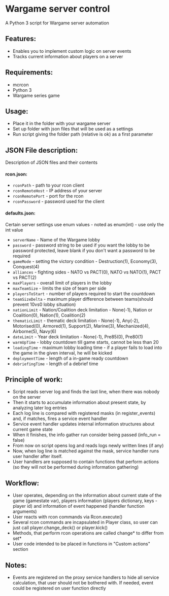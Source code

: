 Wargame server control
===========================
A Python 3 script for Wargame server automation

Features:
------------------
 - Enables you to implement custom logic on server events
 - Tracks current information about players on a server

Requirements:
-----------------
 - mcrcon
 - Python 3
 - Wargame series game

Usage:
------------------
 - Place it in the folder with your wargame server
 - Set up folder with json files that will be used as a settings
 - Run script giving the folder path (relative is ok) as a first parameter

JSON File description:
-------------------
 Description of JSON files and their contents
 
#### rcon.json:
 - `rconPath` - path to your rcon client
 - `rconRemoteHost` - IP address of your server
 - `rconRemotePort` - port for the rcon
 - `rconPassword` - password used for the client

#### defaults.json:
Certain server settings use enum values - noted as enum(int) - use only the int value 
 - `serverName` - Name of the Wargame lobby
 - `password` - password string to be used if you want the lobby to be password protected, leave blank if you don't want a password to be required
 - `gameMode` - setting the victory condition - Destruction(1), Economy(3), Conquest(4)
 - `alliances` - fighting sides - NATO vs PACT(0), NATO vs NATO(1), PACT vs PACT(2)
 - `maxPlayers` - overall limit of players in the lobby
 - `maxTeamSize` - limits the size of team per side
 - `playersToStart` - number of players required to start the countdown
 - `teamSizeDelta` - maximum player difference between teams(should prevent 10vs0 lobby situation)
 - `nationLimit` - Nation/Coalition deck limitation - None(-1), Nation or Coalition(0), Nation(1), Coalition(2)
 - `thematicLimit` - thematic deck limitation - None(-1), Any(-2), Motorised(0), Armored(1), Support(2), Marine(3), Mechanized(4), Airborne(5), Navy(6)
 - `dateLimit` - Year deck limitation - None(-1),  Pre85(0), Pre80(1)
 - `warmUpTime` - lobby countdown till game starts, cannot be less than 20
 - `loadingTime` - maximum lobby loading time - if a player fails to load into the game in the given interval, he will be kicked
 - `deploymentTime` - length of a in-game ready countdown
 - `debriefingTime` - length of a debrief time  
 
Principle of work:
-------------------
 - Script reads server log and finds the last line, when there was nobody on the server
 - Then it starts to accumulate information about present state, by analyzing later log entries
 - Each log line is compared with registered masks (in register_events) and, if matches, fires a service event handler
 - Service event handler updates internal information structures about current game state
 - When it finishes, the info gather run consider being passed (info_run = false)
 - From now on script opens log and reads logs newly written lines (if any)
 - Now, when log line is matched against the mask, service handler runs user handler after itself.
 - User handlers are supposed to contain functions that perform actions (so they will not be performed during information gathering)
 
Workflow:
-------------------
 - User operates, depending on the information about current state of the game 
 (gamestate var), players information (players dictionary, keys - player id) and information of event happened (handler function arguments)
 - User reacts with rcon commands via Rcon.execute()  
 - Several rcon commands are incapsulated in Player class, so user can just call player.change_deck() or player.kick()
 - Methods, that perform rcon operations are called change* to differ from set*
 - User code intended to be placed in functions in "Custom actions" section 
 
Notes:
------------------
 - Events are registered on the proxy service handlers to hide all service calculation, that user should not be bothered with. 
 If needed, event could be registered on user function directly